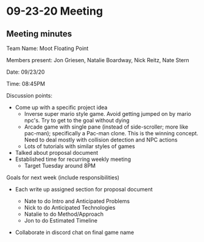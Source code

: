 # 09-23-20 Meeting

## Meeting minutes

Team Name: Moot Floating Point

Members present: Jon Griesen, Natalie Boardway, Nick Reitz, Nate Stern

Date: 09/23/20

Time: 08:45PM

Discussion points: 

* Come up with a specific project idea
     - Inverse super mario style game.  Avoid getting jumped on by mario npc's.  Try to get to the goal without dying
     - Arcade game with single pane (instead of side-scroller; more like pac-man); specifically a Pac-man clone. This is the winning concept. Need to deal mostly with collision detection and NPC actions
     - Lots of tutorials with similar styles of games
* Talked about proposal document 
* Established time for recurring weekly meeting
     - Target Tuesday around 8PM

Goals for next week (include responsibilities)

* Each write up assigned section for proposal document
     - Nate to do Intro and Anticipated Problems
     - Nick to do Anticipated Technologies
     - Natalie to do Method/Approach
     - Jon to do Estimated Timeline

* Collaborate in discord chat on final game name


